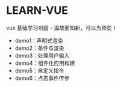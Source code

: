 # LEARN-VUE

vue 基础学习巩固 - 温故而知新，可以为师矣！

- demo1：声明式渲染
- demo2：条件与渲染
- demo3：处理用户输入
- demo4：组件化应用构建
- demo5：自定义指令
- demo6：点击事件传参
